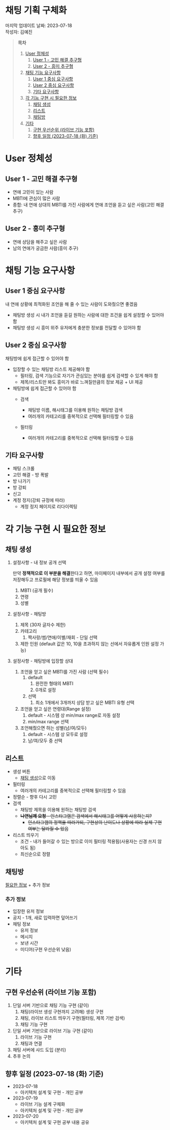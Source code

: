 # 채팅 기획 구체화

마지막 업데이트 날짜: 2023-07-18 <br>
작성자: 김예진

> **목차**
>
> 1. [User 정체성](#user-정체성)
>    1. [User 1 - 고민 해결 추구형](#user-1---고민-해결-추구형)
>    2. [User 2 - 흥미 추구형](#user-2---흥미-추구형)
> 2. [채팅 기능 요구사항](#채팅-기능-요구사항)
>    1. [User 1 중심 요구사항](#user-1-중심-요구사항)
>    2. [User 2 중심 요구사항](#user-2-중심-요구사항)
>    3. [기타 요구사항](#기타-요구사항)
> 3. [각 기능 구현 시 필요한 정보](#각-기능-구현-시-필요한-정보)
>    1. [채팅 생성](#채팅-생성)
>    2. [리스트](#리스트)
>    3. [채팅방](#채팅방)
> 6. [기타](#기타)
>    1. [구현 우선순위 (라이브 기능 포함)](#구현-우선순위-라이브-기능-포함)
>    1. [향후 일정 (2023-07-18 (화) 기준)](#향후-일정-2023-07-18-화-기준)

# User 정체성

## User 1 - 고민 해결 추구형

- 연애 고민이 있는 사람
- MBTI에 관심이 많은 사람
- 종합: 내 연애 상대의 MBTI를 가진 사람에게 연애 조언을 듣고 싶은 사람(고민 해결 추구)

## User 2 - 흥미 추구형

- 연애 상담을 해주고 싶은 사람
- 남의 연애가 궁금한 사람(흥미 추구)

# 채팅 기능 요구사항

## User 1 중심 요구사항

내 연애 상황에 최적화된 조언을 해 줄 수 있는 사람이 도와줬으면 좋겠음

- 채팅방 생성 시 내가 조언을 듣길 원하는 사람에 대한 조건을 쉽게 설정할 수 있어야 함
- 채팅방 생성 시 흥미 위주 유저에게 충분한 정보를 전달할 수 있어야 함

## User 2 중심 요구사항

채팅방에 쉽게 접근할 수 있어야 함

- 입장할 수 있는 채팅방 리스트 제공해야 함
  - 필터링, 검색 기능으로 자기가 관심있는 분야를 쉽게 검색할 수 있게 해야 함
  - 제목/리스트만 봐도 흥미가 바로 느껴질만큼의 정보 제공 + UI 제공
- 채팅방에 쉽게 접근할 수 있어야 함
  - 검색
    - 채팅방 이름, 해시태그를 이용해 원하는 채팅방 검색
    - 여러개의 카테고리를 중복적으로 선택해 필터링할 수 있음

  - 필터링
    - 여러개의 카테고리를 중복적으로 선택해 필터링할 수 있음

## 기타 요구사항

- 채팅 스크롤
- 고민 해결 - 방 폭발
- 방 나가기
- 방 강퇴
- 신고
- 계정 정지(강퇴 규정에 따라)
  - 계정 정지 페이지로 리다이렉팅

# 각 기능 구현 시 필요한 정보

## 채팅 생성

1. 설정사항 - 내 정보 공개 선택

   만약 **정책적으로 이 부분을 해결**한다고 하면, 마이페이지 내부에서 공개 설정 여부를 저장해두고 프로필에 해당 정보를 띄울 수 있음

   1. MBTI (공개 필수)
   2. 연령
   3. 성별

2. 설정사항 - 채팅방

   1. 제목 (30자 글자수 제한)
   2. 카테고리
      1. 짝사랑/썸/연애/이별/재회 - 단일 선택
   3. 제한 인원 (default 값은 10, 10을 초과하지 않는 선에서 자유롭게 인원 설정 가능)
   
3. 설정사항 - 채팅방에 입장할 상대

   1. 조언을 얻고 싶은 MBTI를 가진 사람 (선택 필수)
      1. default
         1. 완전한 형태의 MBTI
         2. 0개로 설정
      2. 선택
         1. 최소 1개에서 3개까지 상담 받고 싶은 MBTI 유형 선택
   2. 조언을 얻고 싶은 연령대(Range 설정)
      1. default - 시스템 상 min/max range로 자동 설정
      2. min/max range 선택
   3. 조언해줬으면 하는 성별(남/여/모두)
      1. default - 시스템 상 모두로 설정
      2. 남/여/모두 중 선택

## 리스트

- 생성 버튼
  - [채팅 생성](#채팅-생성)으로 이동
- 필터링
  - 여러개의 카테고리를 중복적으로 선택해 필터링할 수 있음
- 정렬순 - 향후 다시 고민
- 검색
  - 채팅방 제목을 이용해 원하는 채팅방 검색
  - ~~**나연님께 요청** - 인스타그램은 검색에서 해시태그를 어떻게 사용하는지?~~
    - ~~인스타그램의 정책을 따라가되, 구현상의 난이도나 상황에 따라 실제 구현 여부는 달라질 수 있음~~
- 리스트 띄우기
  - 조건 - 내가 들어갈 수 있는 방으로 이미 필터링 적용됨(사용자는 신경 쓰지 않아도 됨)
  - 최신순으로 정렬

## 채팅방

[필요한 정보](#필요한-정보) + 추가 정보

### 추가 정보

- 입장한 유저 정보
- 공지 - 1개, 새로 입력하면 덮어쓰기
- 채팅 정보
  - 유저 정보
  - 메시지
  - 보낸 시간
  - 미디어(구현 우선순위 낮음)

# 기타

## 구현 우선순위 (라이브 기능 포함)

1. 단일 서버 기반으로 채팅 기능 구현 (같이)
   1. 채팅(라이브 생성 구현까지 고려해) 생성 구현
   2. 채팅, 라이브 리스트 띄우기 구현(필터링, 제목 기반 검색)
   3. 채팅 기능 구현
2. 단일 서버 기반으로 라이브 기능 구현 (같이)
   1. 라이브 기능 구현
   2. 채팅과 연결
3. 채팅 서버에 샤드 도입 (분리)
4. 추후 논의

## 향후 일정 (2023-07-18 (화) 기준)

- 2023-07-18
  - 아키텍처 설계 및 구현 - 개인 공부
- 2023-07-19
  - 라이브 기능 설계 구체화
  - 아키텍처 설계 및 구현 - 개인 공부
- 2023-07-20
  - 아키텍처 설계 및 구현 공부 내용 공유